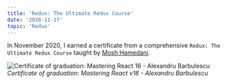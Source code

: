 ```yaml
---
title: 'Redux: The Ultimate Redux Course'
date: '2020-11-17'
topic: 'Redux'
---
```


In November 2020, I earned a certificate from a comprehensive `Redux: The Ultimate Redux Course` taught by [Mosh Hamedani](https://twitter.com/moshhamedani).

![Certificate of graduation: Mastering React 16 - Alexandru Barbulescu](/images/certifications/redux/the-ultimate-redux-course.webp)
_Certificate of graduation: Mastering React v16 - Alexandru Barbulescu_
